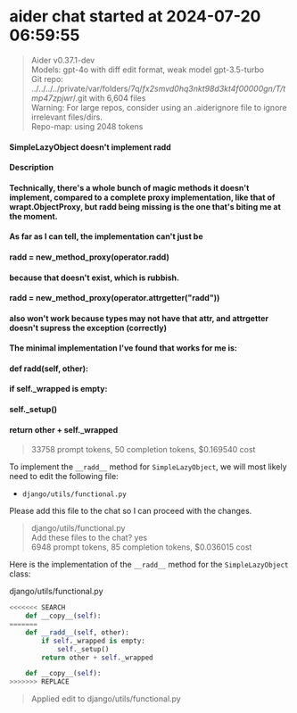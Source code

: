 
# aider chat started at 2024-07-20 06:59:55

> Aider v0.37.1-dev  
> Models: gpt-4o with diff edit format, weak model gpt-3.5-turbo  
> Git repo: ../../../../private/var/folders/7q/_fx2smvd0hq3nkt98d3kt4f00000gn/T/tmp47zpjwr_/.git with 6,604 files  
> Warning: For large repos, consider using an .aiderignore file to ignore irrelevant files/dirs.  
> Repo-map: using 2048 tokens  

#### SimpleLazyObject doesn't implement __radd__  
#### Description  
#### 	  
#### Technically, there's a whole bunch of magic methods it doesn't implement, compared to a complete proxy implementation, like that of wrapt.ObjectProxy, but __radd__ being missing is the one that's biting me at the moment.  
#### As far as I can tell, the implementation can't just be  
#### __radd__ = new_method_proxy(operator.radd)  
#### because that doesn't exist, which is rubbish.  
#### __radd__ = new_method_proxy(operator.attrgetter("__radd__"))  
#### also won't work because types may not have that attr, and attrgetter doesn't supress the exception (correctly)  
#### The minimal implementation I've found that works for me is:  
#### 	def __radd__(self, other):  
#### 		if self._wrapped is empty:  
#### 			self._setup()  
#### 		return other + self._wrapped  
> 33758 prompt tokens, 50 completion tokens, $0.169540 cost  

To implement the `__radd__` method for `SimpleLazyObject`, we will most likely need to edit the following file:

- `django/utils/functional.py`

Please add this file to the chat so I can proceed with the changes.

> django/utils/functional.py  
> Add these files to the chat? yes  
> 6948 prompt tokens, 85 completion tokens, $0.036015 cost  

Here is the implementation of the `__radd__` method for the `SimpleLazyObject` class:

django/utils/functional.py
```python
<<<<<<< SEARCH
    def __copy__(self):
=======
    def __radd__(self, other):
        if self._wrapped is empty:
            self._setup()
        return other + self._wrapped

    def __copy__(self):
>>>>>>> REPLACE
```

> Applied edit to django/utils/functional.py  

